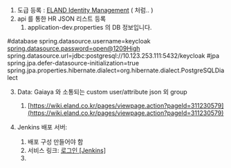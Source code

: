 1. 도급 등록 : [ELAND Identity Management](http://id.eland.com/) ( 처럼.. )
2. api 를 통한 HR JSON 리스트 등록
	1. application-dev.properties 의 DB 정보입니다.

#database
spring.datasource.username=keycloak
[spring.datasource.password=open@1209High](mailto:spring.datasource.password=open@1209High)
spring.datasource.url=jdbc:postgresql://10.123.253.111:5432/keycloak
#jpa
spring.jpa.defer-datasource-initialization=true
spring.jpa.properties.hibernate.dialect=org.hibernate.dialect.PostgreSQLDialect

3. Data: Gaiaya 와 소통되는 custom user/attribute json 외 group
	1. [https://wiki.eland.co.kr/pages/viewpage.action?pageId=311230579](https://wiki.eland.co.kr/pages/viewpage.action?pageId=311230579) 

4. Jenkins 배포 서버: 
	1. 배포 구성 만들어야 함
	2. 서비스 링크: [로그인 [Jenkins]](http://krvaissodev03:8090/login?from=%2F)
	3. 


